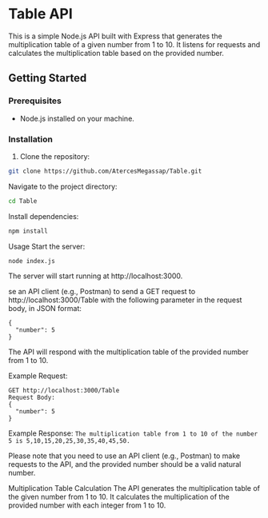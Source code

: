 # Table API

This is a simple Node.js API built with Express that generates the multiplication table of a given number from 1 to 10. It listens for requests and calculates the multiplication table based on the provided number.

## Getting Started

### Prerequisites

- Node.js installed on your machine.

### Installation

1. Clone the repository:

```bash
git clone https://github.com/AtercesMegassap/Table.git
```
Navigate to the project directory:
```bash
cd Table
```
Install dependencies:
```bash
npm install
```

Usage
Start the server:
```bash
node index.js
```
The server will start running at http://localhost:3000.

se an API client (e.g., Postman) to send a GET request to http://localhost:3000/Table with the following parameter in the request body, in JSON format:
```
{
  "number": 5
}
```

The API will respond with the multiplication table of the provided number from 1 to 10.

Example Request:
```
GET http://localhost:3000/Table
Request Body:
{
  "number": 5
}
```
Example Response:
```The multiplication table from 1 to 10 of the number 5 is 5,10,15,20,25,30,35,40,45,50.```

Please note that you need to use an API client (e.g., Postman) to make requests to the API, and the provided number should be a valid natural number.

Multiplication Table Calculation
The API generates the multiplication table of the given number from 1 to 10. It calculates the multiplication of the provided number with each integer from 1 to 10.